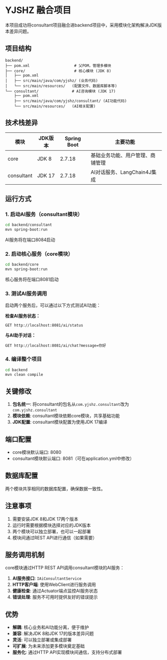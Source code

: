 # YJSHZ 融合项目

本项目成功将consultant项目融合进backend项目中，采用模块化架构解决JDK版本差异问题。

## 项目结构

```
backend/
├── pom.xml                    # 父POM，管理多模块
├── core/                      # 核心模块 (JDK 8)
│   ├── pom.xml
│   ├── src/main/java/com/yjshz/ (业务代码)
│   └── src/main/resources/   (配置文件、数据库脚本等)
└── consultant/               # AI咨询模块 (JDK 17)
    ├── pom.xml
    ├── src/main/java/com/yjshz/consultant/ (AI功能代码)
    └── src/main/resources/   (AI相关配置)
```

## 技术栈差异

| 模块 | JDK版本 | Spring Boot | 主要功能 |
|------|---------|-------------|----------|
| core | JDK 8 | 2.7.18 | 基础业务功能、用户管理、商铺管理 |
| consultant | JDK 17 | 2.7.18 | AI对话服务、LangChain4J集成 |

## 运行方式

### 1. 启动AI服务（consultant模块）
```bash
cd backend/consultant
mvn spring-boot:run
```
AI服务将在端口8084启动

### 2. 启动核心服务（core模块）
```bash
cd backend/core
mvn spring-boot:run
```
核心服务将在端口8081启动

### 3. 测试AI服务调用
启动两个服务后，可以通过以下方式测试AI功能：

**检查AI服务状态：**
```
GET http://localhost:8081/ai/status
```

**与AI助手对话：**
```
GET http://localhost:8081/ai/chat?message=你好
```

### 4. 编译整个项目
```bash
cd backend
mvn clean compile
```

## 关键修改

1. **包名统一**: 将consultant的包名从`com.yjshz.consultant`改为`com.yjshz.consultant`
2. **模块依赖**: consultant模块依赖core模块，共享基础功能
3. **JDK配置**: consultant模块配置为使用JDK 17编译

## 端口配置

- core模块默认端口: 8080
- consultant模块默认端口: 8081（可在application.yml中修改）

## 数据库配置

两个模块共享相同的数据库配置，确保数据一致性。

## 注意事项

1. 需要安装JDK 8和JDK 17两个版本
2. 运行时需要根据模块选择对应的JDK版本
3. 两个模块可以独立部署，也可以一起部署
4. 模块间通过REST API进行通信（如果需要）

## 服务调用机制

core模块通过HTTP REST API调用consultant模块的AI服务：

1. **AI服务接口**: `IAiConsultantService`
2. **HTTP客户端**: 使用WebClient进行服务调用
3. **健康检查**: 通过Actuator端点监控AI服务状态
4. **错误处理**: 服务不可用时提供友好的错误提示

## 优势

- **解耦**: 核心业务和AI功能分离，便于维护
- **兼容**: 解决JDK 8和JDK 17的版本差异问题
- **灵活**: 可以独立部署或集成部署
- **可扩展**: 为未来添加更多模块奠定基础
- **服务化**: 通过HTTP API实现模块间通信，支持分布式部署